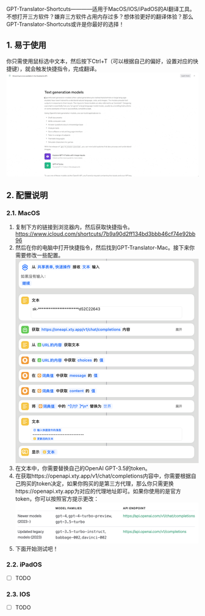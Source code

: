 GPT-Translator-Shortcuts————适用于MacOS/IOS/iPadOS的AI翻译工具。
不想打开三方软件？嫌弃三方软件占用内存过多？想体验更好的翻译体验？那么GPT-Translator-Shortcuts或许是你最好的选择！
## 1. 易于使用
你只需使用鼠标选中文本，然后按下Ctrl+T（可以根据自己的偏好，设置对应的快捷键），就会触发快捷指令，完成翻译。
![example](./assets/example.gif)
## 2. 配置说明

### 2.1. MacOS
1. 复制下方的链接到浏览器内，然后获取快捷指令。
https://www.icloud.com/shortcuts/7b9a90d2ff134bd3bbb46cf74e92bb96
2. 然后在你的电脑中打开快捷指令，然后找到GPT-Translator-Mac。接下来你需要修改一些配置。
![GPT-Translator-Mac](./assets/GPT-Translator-Mac.png)
3. 在文本中，你需要替换自己的OpenAI GPT-3.5的token。
4. 在获取https://openapi.xty.app/v1/chat/completions内容中，你需要根据自己购买的token决定，如果你购买的是第三方代理，那么你只需更换https://openapi.xty.app为对应的代理地址即可。如果你使用的是官方token，你可以按照官方提示更改：
![OpenAI-ChhatGPT-API](./assets/OpenAI-ChatGPT-API.png)
5. 下面开始测试吧！
### 2.2. iPadOS
- [ ] TODO
### 2.3. IOS
- [ ] TODO
